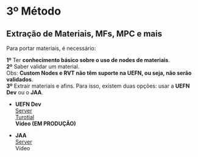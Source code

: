 # 3º Método

## **Extração de Materiais, MFs, MPC e mais** </br>

Para portar materiais, é necessário: </br>

**1º** Ter **conhecimento básico sobre o uso de nodes de materiais**. </br>
**2º** Saber validar um material.</br>
Obs: **Custom Nodes e RVT não têm suporte na UEFN, ou seja, não serão validados**. </br>
**3º** Extrair materiais e afins. Para isso, existem duas opções: usar a **UEFN Dev** ou o **JAA**. </br>

* **UEFN Dev** </br>
  [Server](https://discord.com/invite/VpYyFS8wbm) </br>
  [Turotial](https://github.com/luiz-2213/Versions/blob/main/Tutoriais/UEFN_DEV_Tutorial.md) </br>
  **Vídeo (EM PRODUÇÃO)** </br>

* **JAA**</br>
  [Server](https://discord.gg/TfYmWYtKG6)</br>
  Vídeo</br>
